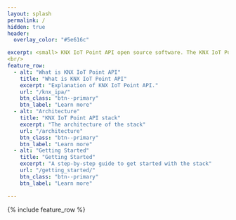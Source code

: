 ```yaml
---
layout: splash
permalink: /
hidden: true
header:
  overlay_color: "#5e616c"

excerpt: <small> KNX IoT Point API open source software. The KNX IoT Point API is a new transport for KNX. It is compatible with the existing KNX products.
<br/>
feature_row:
  - alt: "What is KNX IoT Point API"
    title: "What is KNX IoT Point API"
    excerpt: "Explanation of KNX IoT Point API."
    url: "/knx_ipa/"
    btn_class: "btn--primary"
    btn_label: "Learn more"
  - alt: "Architecture"
    title: "KNX IoT Point API stack"
    excerpt: "The architecture of the stack"
    url: "/architecture"
    btn_class: "btn--primary"
    btn_label: "Learn more"      
  - alt: "Getting Started"
    title: "Getting Started"
    excerpt: "A step-by-step guide to get started with the stack"
    url: "/getting_started/"
    btn_class: "btn--primary"
    btn_label: "Learn more"

---
```


{% include feature_row %}

